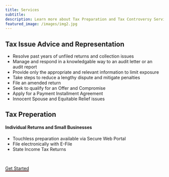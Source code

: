 ```yaml
---
title: Services
subtitle: 
description: Learn more about Tax Preparation and Tax Controversy Services
featured_image: /images/img2.jpg
---
```


## Tax Issue Advice and Representation

* Resolve past years of unfiled returns and collection issues
* Manage and respond in a knowledgable way to an audit letter or an audit report
* Provide only the appropriate and relevant information to limit exposure
* Take steps to reduce a lengthy dispute and mitigate penalties
* File an amended return
* Seek to qualify for an Offer and Compromise 
* Apply for a Payment Installment Agreement
* Innocent Spouse and Equitable Relief issues

## Tax Preperation

#### Individual Returns and Small Businesses
* Touchless preparation available via Secure Web Portal
* File electronically with E-File 
* State Income Tax Returns



<div class="home__button" style="padding-top: 30px"><a href="/contact" class="button button--aggie" style="border-bottom: 2px solid #732F2F">Get Started</a>
